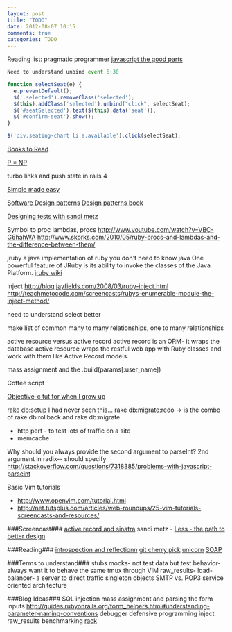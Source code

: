 ```yaml
---
layout: post
title: "TODO"
date: 2012-08-07 10:15
comments: true
categories: TODO
---
```


Reading list: pragmatic programmer
[javascript the good parts](http://www.amazon.com/JavaScript-Good-Parts-Douglas-Crockford/dp/0596517742)

```javascript Unbind
Need to understand unbind event 6:30

function selectSeat(e) {
  e.preventDefault();
  $('.selected').removeClass('selected');
  $(this).addClass('selected').unbind("click", selectSeat);
  $('#seatSelected').text($(this).data('seat'));
  $('#confirm-seat').show();
}

$('div.seating-chart li a.available').click(selectSeat);
```
[Books to Read](http://blog.iterate.no/2012/08/19/books-everybody-should-read/)

[P = NP](http://web.mit.edu/newsoffice/2009/explainer-pnp.html)

turbo links and push state in rails 4

[Simple made easy](http://www.infoq.com/presentations/Simple-Made-Easy)

[Software Design patterns](http://en.wikipedia.org/wiki/Design_pattern_(computer_science)#Domain-specific_patterns)
[Design patterns book](http://en.wikipedia.org/wiki/Design_Patterns_(book))

[Designing tests with sandi metz](http://vimeo.com/48106365)

Symbol to proc
lambdas, procs 
   <http://www.youtube.com/watch?v=VBC-G6hahWA>
   <http://www.skorks.com/2010/05/ruby-procs-and-lambdas-and-the-difference-between-them/>

jruby
a java implementation of ruby
you don't need to know java
One powerful feature of JRuby is its ability to invoke the classes of the Java Platform.
[jruby wiki](https://github.com/jruby/jruby/wiki)

inject
<http://blog.jayfields.com/2008/03/ruby-inject.html>
<http://teachmetocode.com/screencasts/rubys-enumerable-module-the-inject-method/>

need to understand select better

make list of common many to many relationships, one to many relationships

active resource versus active record
active record is an ORM- it wraps the database
active resource wraps the restful web app with Ruby classes and work with them like Active Record models.

mass assignment and the .build(params[:user_name])

Coffee script

[Objective-c tut for when I grow up](http://www.wibit.net/market/objective-c_programming)

rake db:setup
I had never seen this...
rake db:migrate:redo -> is the combo of rake db:rollback and rake db:migrate

- http perf - to test lots of traffic on a site
- memcache

Why should you always provide the second argument to parseInt?
2nd argument in radix-- should specify
<http://stackoverflow.com/questions/7318385/problems-with-javascript-parseint>

Basic Vim tutorials
- <http://www.openvim.com/tutorial.html>
- <http://net.tutsplus.com/articles/web-roundups/25-vim-tutorials-screencasts-and-resources/>

###Screencast###
[active record and sinatra](http://screencasts.org/episodes/activerecord-with-sinatra)
sandi metz - [Less - the path to better design](http://vimeo.com/26330100)

###Reading###
[introspection and reflectionn](http://eimers.blogspot.com/2008/02/reflection-vs-introspection.html)
[git cherry pick](http://technosophos.com/content/git-cherry-picking-move-small-code-patches-across-branches)
[unicorn](https://github.com/blog/517-unicorn)
[SOAP](http://en.wikipedia.org/wiki/SOAP)

###Terms to understand###
stubs mocks- not test data but test behavior- always want it to behave the same
tmux through VIM
raw_results- 
load-balancer- a server to direct traffic
singleton objects
SMTP vs. POP3
service oriented architecture


###Blog Ideas###
SQL injection
mass assignment and parsing the form inputs <http://guides.rubyonrails.org/form_helpers.html#understanding-parameter-naming-conventions>
debugger
defensive programming
inject
raw_results
benchmarking
[rack](http://chneukirchen.org/blog/archive/2007/02/introducing-rack.html)